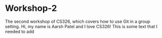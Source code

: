 # Workshop-2

The second workshop of CS326, which covers how to use Git in a group setting.
Hi, my name is Aarsh Patel and I love CS326! This is some text that I needed to add
